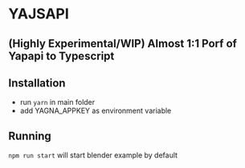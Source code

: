 # YAJSAPI
## (Highly Experimental/WIP) Almost 1:1 Porf of Yapapi to Typescript

## Installation

- run `yarn` in main folder
- add YAGNA_APPKEY as environment variable

## Running

`npm run start` will start blender example by default
